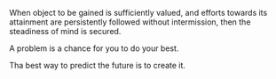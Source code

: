 When object to be gained is sufficiently valued, and efforts towards its attainment are persistently followed without intermission, then the steadiness of mind is secured.

A problem is a chance for you to do your best.

Tha best way to predict the future is to create it.
